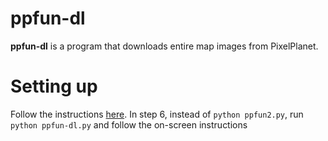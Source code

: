 # ppfun-dl

**ppfun-dl** is a program that downloads entire map images from PixelPlanet.

# Setting up
Follow the instructions [here](https://github.com/portasynthinca3/ppfun2). In step 6, instead of `python ppfun2.py`, run `python ppfun-dl.py` and follow the on-screen instructions